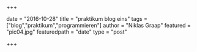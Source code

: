 +++

date = "2016-10-28"
title = "praktikum blog eins"
tags = ["blog","praktikum","programmieren"]
author = "Niklas Graap"
featured = "pic04.jpg"
featuredpath = "date"
type = "post"

+++

